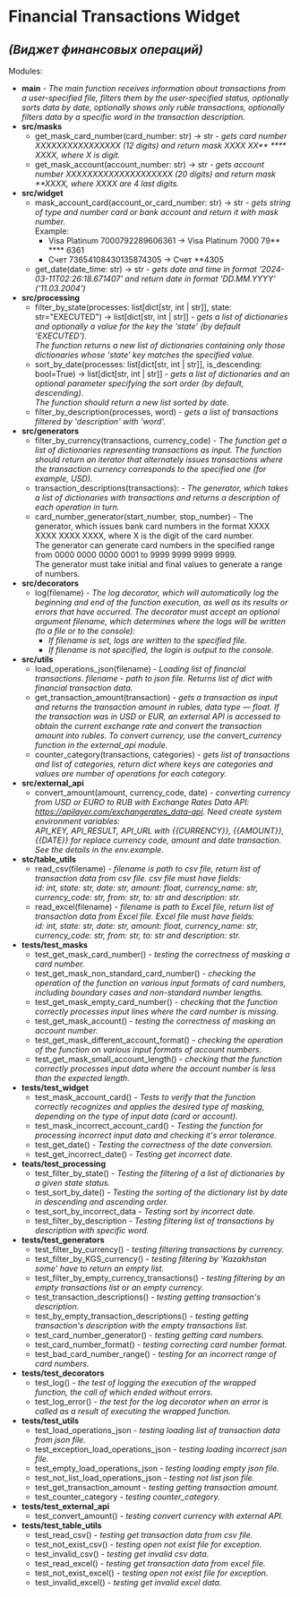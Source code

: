 # Financial Transactions Widget
## *(Виджет финансовых операций)*
Modules:
- **main** - *The main function receives information about transactions from a user-specified file, 
filters them by the user-specified status, optionally sorts data by date, optionally shows only ruble transactions, 
optionally filters data by a specific word in the transaction description.*
- **src/masks**
    - get_mask_card_number(card_number: str) -> str - *gets card number XXXXXXXXXXXXXXXX (12 digits) and
  return mask XXXX XX\*\* \*\*\*\* XXXX, where X is digit.*
    - get_mask_account(account_number: str) -> str - *gets account number XXXXXXXXXXXXXXXXXXXX (20 digits) and
  return mask \*\*XXXX, where XXXX are 4 last digits.*
- **src/widget**
  - mask_account_card(account_or_card_number: str) -> str - *gets string of type and number card or bank account and
  return it with mask number.*  
  Example:
    - Visa Platinum 7000792289606361 -> Visa Platinum 7000 79** **** 6361
    - Счет 73654108430135874305 -> Счет **4305
  - get_date(date_time: str) -> str \- *gets date and time in format '2024-03-11T02:26:18.671407'
    and return date in format 'DD.MM.YYYY' ('11.03.2004')*
- **src/processing**
  - filter_by_state(processes: list[dict[str, int | str]], state: str="EXECUTED") -> list[dict[str, int | str]] -
  *gets a list of dictionaries and optionally a value for the key the 'state' (by default 'EXECUTED').  
  The function returns a new list of dictionaries containing only those dictionaries whose 'state' key matches
  the specified value.*
  - sort_by_date(processes: list[dict[str, int | str]], is_descending: bool=True) -> list[dict[str, int | str]] -
  *gets a list of dictionaries and an optional parameter specifying the sort order (by default, descending).  
  The function should return a new list sorted by date.*
  - filter_by_description(processes, word) - *gets a list of transactions filtered by 'description' with 'word'.*
- **src/generators**
  - filter_by_currency(transactions, currency_code) - *The function get a list of dictionaries representing 
  transactions as input. The function should return an iterator that alternately issues transactions where 
  the transaction currency corresponds to the specified one (for example, USD).*
  - transaction_descriptions(transactions): - *The generator, which takes a list of dictionaries with transactions and 
  returns a description of each operation in turn.*
  - card_number_generator(start_number, stop_number) - The generator, which issues bank card numbers in the format 
  XXXX XXXX XXXX XXXX, where X is the digit of the card number.  
  The generator can generate card numbers in the specified range from 0000 0000 0000 0001 to 9999 9999 9999 9999.  
  The generator must take initial and final values to generate a range of numbers.
- **src/decorators**
  - log(filename) - *The log decorator, which will automatically log the beginning and end of the function execution, 
  as well as its results or errors that have occurred. The decorator must accept an optional argument filename, 
  which determines where the logs will be written (to a file or to the console):*
    - *If filename is set, logs are written to the specified file.*
    - *If filename is not specified, the login is output to the console.*
- **src/utils**
  - load_operations_json(filename) - *Loading list of financial transactions. filename - 
  path to json file. Returns list of dict with financial transaction data.*
  - get_transaction_amount(transaction) - *gets a transaction as input and returns the transaction amount 
  in rubles, data type — float. If the transaction was in USD or EUR, an external API is 
  accessed to obtain the current exchange rate and convert the transaction amount into rubles. 
  To convert currency, use the convert_currency function in the external_api module.*
  - counter_category(transactions, categories) - *gets list of transactions and list of categories, 
  return dict where keys are categories and values are number of operations for each category.*
- **src/external_api**
  - convert_amount(amount, currency_code, date) - *converting currency from USD or EURO 
  to RUB with Exchange Rates Data API: https://apilayer.com/exchangerates_data-api. 
  Need create system environment variables:  
  API_KEY, API_RESULT, API_URL with {{CURRENCY}}, {{AMOUNT}}, {{DATE}} for replace 
  currency code, amount and date transaction. See the details in the env.example.*
- **stc/table_utils**
  - read_csv(filename) - *filename is path to csv file, return list of transaction data from csv file. 
  csv file must have fields:  
  id: int, state: str, date: str, amount: float, currency_name: str, currency_code: str, from: str, to: str and 
  description: str.*
  - read_excel(filename) - *filename is path to Excel file, return list of transaction data from Excel file. 
  Excel file must have fields:  
  id: int, state: str, date: str, amount: float, currency_name: str, currency_code: str, from: str, to: str and 
  description: str.*
- **tests/test_masks**
  - test_get_mask_card_number() - *testing the correctness of masking a card number.*
  - test_get_mask_non_standard_card_number() - *checking the operation of the function on various input formats of
  card numbers, including boundary cases and non-standard number lengths.*
  - test_get_mask_empty_card_number() - *checking that the function correctly processes input lines where
  the card number is missing.*
  - test_get_mask_account() - *testing the correctness of masking an account number.*
  - test_get_mask_different_account_format() - *checking the operation of the function on various input formats of
  account numbers.*
  - test_get_mask_small_account_length() - *checking that the function correctly processes input data where
  the account number is less than the expected length.*
- **tests/test_widget**
  - test_mask_account_card() - *Tests to verify that the function correctly recognizes and applies the desired type of
  masking, depending on the type of input data (card or account).*
  - test_mask_incorrect_account_card() - *Testing the function for processing incorrect input data and
  checking it\'s error tolerance.*
  - test_get_date() - *Testing the correctness of the date conversion.*
  - test_get_incorrect_date() - *Testing get incorrect date.*
- **teats/test_processing**
  - test_filter_by_state() - *Testing the filtering of a list of dictionaries by a given state status.*
  - test_sort_by_date() - *Testing the sorting of the dictionary list by date in descending and ascending order.*
  - test_sort_by_incorrect_data - *Testing sort by incorrect date.*
  - test_filter_by_description - *Testing filtering list of transactions by description with specific word.*
- **tests/test_generators**
  - test_filter_by_currency() - *testing filtering transactions by currency.*
  - test_filter_by_KGS_currency() - *testing filtering by 'Kazakhstan some' have to return an empty list.*
  - test_filter_by_empty_currency_transactions() - *testing filtering by an empty transactions list or 
  an empty currency.*
  - test_transaction_descriptions() - *testing getting transaction's description.*
  - test_by_empty_transaction_descriptions() - *testing getting transaction's description with 
  the empty transactions list.*
  - test_card_number_generator() - *testing getting card numbers.*
  - test_card_number_format() - *testing correcting card number format.*
  - test_bad_card_number_range() - *testing for an incorrect range of card numbers.*
- **tests/test_decorators**
  - test_log() - *the test of logging the execution of the wrapped function, the call of which ended without errors.*
  - test_log_error() - *the test for the log decorator when an error is called as a result of executing 
  the wrapped function.*
- **tests/test_utils**
  - test_load_operations_json - *testing loading list of transaction data from json file.*
  - test_exception_load_operations_json - *testing loading incorrect json file.*
  - test_empty_load_operations_json - *testing loading empty json file.*
  - test_not_list_load_operations_json - *testing not list json file.*
  - test_get_transaction_amount - *testing getting transaction amount.*
  - test_counter_category - *testing counter_category.*
- **tests/test_external_api**
  - test_convert_amount() - *testing convert currency with external API.*
- **tests/test_table_utils**
  - test_read_csv() - *testing get transaction data from csv file.*
  - test_not_exist_csv() - *testing open not exist file for exception.*
  - test_invalid_csv() - *testing get invalid csv data.*
  - test_read_excel() - *testing get transaction data from excel file.*
  - test_not_exist_excel() - *testing open not exist file for exception.*
  - test_invalid_excel() - *testing get invalid excel data.*
